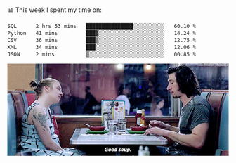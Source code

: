 📊 This week I spent my time on:
<!--START_SECTION:waka-->

```text
SQL      2 hrs 53 mins   ███████████████░░░░░░░░░░   60.10 %
Python   41 mins         ███▓░░░░░░░░░░░░░░░░░░░░░   14.24 %
CSV      36 mins         ███▒░░░░░░░░░░░░░░░░░░░░░   12.75 %
XML      34 mins         ███░░░░░░░░░░░░░░░░░░░░░░   12.06 %
JSON     2 mins          ▒░░░░░░░░░░░░░░░░░░░░░░░░   00.85 %
```

<!--END_SECTION:waka-->


![](goodSoup.gif)
